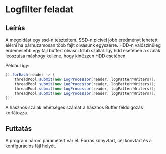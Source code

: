 # Logfilter feladat

## Leírás

A megoldást egy ssd-n teszteltem.
SSD-n picivel jobb eredményt lehetett elérni ha párhuzamosan több fájlt olvasunk egyszerre.
HDD-n valószínűleg érdemesebb egy fájl buffert olvasni több szállal.
Így hdd esetében a szálak leosztása máshogy kellene, hogy kinézzen HDD esetében.

Például így:

```Java
}).forEach(reader -> {
    threadPool.submit(new LogProcessor(reader, logPatternWriters));
    threadPool.submit(new LogProcessor(reader, logPatternWriters));
    threadPool.submit(new LogProcessor(reader, logPatternWriters));
    threadPool.submit(new LogProcessor(reader, logPatternWriters));
});
```

A hasznos szálak lehetséges számát a hasznos Buffer feldolgozás korlátozza.


## Futtatás

A program három paramétert vár el. Forrás könyvtárt, cél könvtárt és a konfigurációs fájl helyét.